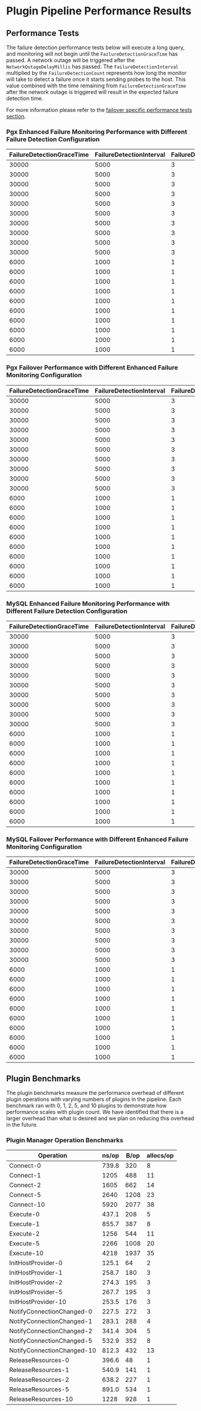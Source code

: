 # Plugin Pipeline Performance Results

## Performance Tests

The failure detection performance tests below will execute a long query, and monitoring will not begin until the `FailureDetectionGraceTime` has passed. A network outage will be triggered after the `NetworkOutageDelayMillis` has passed. The `FailureDetectionInterval` multiplied by the `FailureDetectionCount` represents how long the monitor will take to detect a failure once it starts sending probes to the host. This value combined with the time remaining from `FailureDetectionGraceTime` after the network outage is triggered will result in the expected failure detection time.

For more information please refer to the [failover specific performance tests section](ContributorGuide.md#failover-specific-performance-tests).

### Pgx Enhanced Failure Monitoring Performance with Different Failure Detection Configuration

| FailureDetectionGraceTime | FailureDetectionInterval | FailureDetectionCount | NetworkOutageDelayMillis | MinFailureDetectionTimeMillis | MaxFailureDetectionTimeMillis | AvgFailureDetectionTimeMillis |
| ------------------------- | ------------------------ | --------------------- | ------------------------ | ----------------------------- | ----------------------------- | ----------------------------- |
| 30000                     | 5000                     | 3                     | 5000                     | 38605                         | 38814                         | 38690                         |
| 30000                     | 5000                     | 3                     | 10000                    | 33606                         | 33695                         | 33652                         |
| 30000                     | 5000                     | 3                     | 15000                    | 28612                         | 28664                         | 28640                         |
| 30000                     | 5000                     | 3                     | 20000                    | 23611                         | 23703                         | 23661                         |
| 30000                     | 5000                     | 3                     | 25000                    | 18581                         | 18651                         | 18629                         |
| 30000                     | 5000                     | 3                     | 30000                    | 13652                         | 13710                         | 13685                         |
| 30000                     | 5000                     | 3                     | 35000                    | 13623                         | 13706                         | 13676                         |
| 30000                     | 5000                     | 3                     | 40000                    | 13616                         | 13707                         | 13665                         |
| 30000                     | 5000                     | 3                     | 45000                    | 13647                         | 13707                         | 13673                         |
| 30000                     | 5000                     | 3                     | 50000                    | 13648                         | 13708                         | 13689                         |
| 6000                      | 1000                     | 1                     | 1000                     | 6572                          | 8762                          | 7050                          |
| 6000                      | 1000                     | 1                     | 2000                     | 5572                          | 5739                          | 5666                          |
| 6000                      | 1000                     | 1                     | 3000                     | 4598                          | 4716                          | 4659                          |
| 6000                      | 1000                     | 1                     | 4000                     | 3568                          | 3751                          | 3638                          |
| 6000                      | 1000                     | 1                     | 5000                     | 2564                          | 2660                          | 2622                          |
| 6000                      | 1000                     | 1                     | 6000                     | 1568                          | 1729                          | 1667                          |
| 6000                      | 1000                     | 1                     | 7000                     | 1551                          | 2750                          | 1830                          |
| 6000                      | 1000                     | 1                     | 8000                     | 1610                          | 1720                          | 1661                          |
| 6000                      | 1000                     | 1                     | 9000                     | 1526                          | 1774                          | 1623                          |
| 6000                      | 1000                     | 1                     | 10000                    | 1580                          | 1772                          | 1662                          |

### Pgx Failover Performance with Different Enhanced Failure Monitoring Configuration

| FailureDetectionGraceTime | FailureDetectionInterval | FailureDetectionCount | NetworkOutageDelayMillis | MinFailureDetectionTimeMillis | MaxFailureDetectionTimeMillis | AvgFailureDetectionTimeMillis |
| ------------------------- | ------------------------ | --------------------- | ------------------------ | ----------------------------- | ----------------------------- | ----------------------------- |
| 30000                     | 5000                     | 3                     | 5000                     | 39445                         | 39803                         | 39566                         |
| 30000                     | 5000                     | 3                     | 10000                    | 34348                         | 35272                         | 34605                         |
| 30000                     | 5000                     | 3                     | 15000                    | 29456                         | 29554                         | 29491                         |
| 30000                     | 5000                     | 3                     | 20000                    | 24446                         | 25326                         | 24681                         |
| 30000                     | 5000                     | 3                     | 25000                    | 19311                         | 19821                         | 19499                         |
| 30000                     | 5000                     | 3                     | 30000                    | 14320                         | 15479                         | 14637                         |
| 30000                     | 5000                     | 3                     | 35000                    | 14341                         | 15453                         | 14672                         |
| 30000                     | 5000                     | 3                     | 40000                    | 14322                         | 14519                         | 14423                         |
| 30000                     | 5000                     | 3                     | 45000                    | 14395                         | 15531                         | 14719                         |
| 30000                     | 5000                     | 3                     | 50000                    | 14444                         | 15503                         | 14678                         |
| 6000                      | 1000                     | 1                     | 1000                     | 7330                          | 9847                          | 7907                          |
| 6000                      | 1000                     | 1                     | 2000                     | 6409                          | 6624                          | 6494                          |
| 6000                      | 1000                     | 1                     | 3000                     | 5325                          | 6403                          | 5623                          |
| 6000                      | 1000                     | 1                     | 4000                     | 4358                          | 4526                          | 4439                          |
| 6000                      | 1000                     | 1                     | 5000                     | 3314                          | 4027                          | 3619                          |
| 6000                      | 1000                     | 1                     | 6000                     | 2279                          | 4884                          | 2899                          |
| 6000                      | 1000                     | 1                     | 7000                     | 2345                          | 2513                          | 2428                          |
| 6000                      | 1000                     | 1                     | 8000                     | 2385                          | 2532                          | 2453                          |
| 6000                      | 1000                     | 1                     | 9000                     | 2281                          | 2512                          | 2419                          |
| 6000                      | 1000                     | 1                     | 10000                    | 2410                          | 2511                          | 2456                          |


### MySQL Enhanced Failure Monitoring Performance with Different Failure Detection Configuration

| FailureDetectionGraceTime | FailureDetectionInterval | FailureDetectionCount | NetworkOutageDelayMillis | MinFailureDetectionTimeMillis | MaxFailureDetectionTimeMillis | AvgFailureDetectionTimeMillis |
| ------------------------- | ------------------------ | --------------------- | ------------------------ | ----------------------------- | ----------------------------- | ----------------------------- |
| 30000                     | 5000                     | 3                     | 5000                     | 38404                         | 38935                         | 38524                         |
| 30000                     | 5000                     | 3                     | 10000                    | 33438                         | 33480                         | 33461                         |
| 30000                     | 5000                     | 3                     | 15000                    | 28406                         | 28473                         | 28451                         |
| 30000                     | 5000                     | 3                     | 20000                    | 23432                         | 23491                         | 23464                         |
| 30000                     | 5000                     | 3                     | 25000                    | 18465                         | 18497                         | 18482                         |
| 30000                     | 5000                     | 3                     | 30000                    | 13407                         | 13465                         | 13442                         |
| 30000                     | 5000                     | 3                     | 35000                    | 13413                         | 13559                         | 13470                         |
| 30000                     | 5000                     | 3                     | 40000                    | 13393                         | 13482                         | 13448                         |
| 30000                     | 5000                     | 3                     | 45000                    | 13435                         | 13493                         | 13463                         |
| 30000                     | 5000                     | 3                     | 50000                    | 13412                         | 13478                         | 13436                         |
| 6000                      | 1000                     | 1                     | 1000                     | 6343                          | 8885                          | 6882                          |
| 6000                      | 1000                     | 1                     | 2000                     | 5351                          | 5484                          | 5414                          |
| 6000                      | 1000                     | 1                     | 3000                     | 4389                          | 4510                          | 4451                          |
| 6000                      | 1000                     | 1                     | 4000                     | 3359                          | 3499                          | 3417                          |
| 6000                      | 1000                     | 1                     | 5000                     | 2341                          | 2525                          | 2404                          |
| 6000                      | 1000                     | 1                     | 6000                     | 1393                          | 1469                          | 1426                          |
| 6000                      | 1000                     | 1                     | 7000                     | 1428                          | 1519                          | 1456                          |
| 6000                      | 1000                     | 1                     | 8000                     | 1382                          | 1514                          | 1445                          |
| 6000                      | 1000                     | 1                     | 9000                     | 1388                          | 1533                          | 1444                          |
| 6000                      | 1000                     | 1                     | 10000                    | 1406                          | 1520                          | 1459                          |

### MySQL Failover Performance with Different Enhanced Failure Monitoring Configuration

| FailureDetectionGraceTime | FailureDetectionInterval | FailureDetectionCount | NetworkOutageDelayMillis | MinFailureDetectionTimeMillis | MaxFailureDetectionTimeMillis | AvgFailureDetectionTimeMillis |
| ------------------------- | ------------------------ | --------------------- | ------------------------ | ----------------------------- | ----------------------------- | ----------------------------- |
| 30000                     | 5000                     | 3                     | 5000                     | 39237                         | 39498                         | 39334                         |
| 30000                     | 5000                     | 3                     | 10000                    | 33976                         | 35714                         | 34512                         |
| 30000                     | 5000                     | 3                     | 15000                    | 29198                         | 29430                         | 29282                         |
| 30000                     | 5000                     | 3                     | 20000                    | 23857                         | 25768                         | 24539                         |
| 30000                     | 5000                     | 3                     | 25000                    | 19215                         | 19424                         | 19299                         |
| 30000                     | 5000                     | 3                     | 30000                    | 13982                         | 15756                         | 14516                         |
| 30000                     | 5000                     | 3                     | 35000                    | 14271                         | 15967                         | 14661                         |
| 30000                     | 5000                     | 3                     | 40000                    | 13929                         | 14318                         | 14223                         |
| 30000                     | 5000                     | 3                     | 45000                    | 13857                         | 15769                         | 14511                         |
| 30000                     | 5000                     | 3                     | 50000                    | 14000                         | 15797                         | 14577                         |
| 6000                      | 1000                     | 1                     | 1000                     | 7217                          | 9493                          | 7710                          |
| 6000                      | 1000                     | 1                     | 2000                     | 6242                          | 6306                          | 6284                          |
| 6000                      | 1000                     | 1                     | 3000                     | 5243                          | 6743                          | 5562                          |
| 6000                      | 1000                     | 1                     | 4000                     | 3807                          | 4316                          | 4198                          |
| 6000                      | 1000                     | 1                     | 5000                     | 3188                          | 3366                          | 3295                          |
| 6000                      | 1000                     | 1                     | 6000                     | 2206                          | 2385                          | 2281                          |
| 6000                      | 1000                     | 1                     | 7000                     | 2201                          | 3442                          | 2529                          |
| 6000                      | 1000                     | 1                     | 8000                     | 2236                          | 2378                          | 2313                          |
| 6000                      | 1000                     | 1                     | 9000                     | 2285                          | 2360                          | 2327                          |
| 6000                      | 1000                     | 1                     | 10000                    | 2244                          | 2377                          | 2313                          |

## Plugin Benchmarks

The plugin benchmarks measure the performance overhead of different plugin operations with varying numbers of plugins in the pipeline. Each benchmark ran with 0, 1, 2, 5, and 10 plugins to demonstrate how performance scales with plugin count. We have identified that there is a larger overhead than what is desired and we plan on reducing this overhead in the future.

### Plugin Manager Operation Benchmarks

| Operation                       | ns/op  | B/op | allocs/op |
| ------------------------------- | ------ | ---- | --------- |
| Connect-0                       | 739.8  | 320  | 8         |
| Connect-1                       | 1205   | 488  | 11        |
| Connect-2                       | 1605   | 662  | 14        |
| Connect-5                       | 2640   | 1208 | 23        |
| Connect-10                      | 5920   | 2077 | 38        |
| Execute-0                       | 437.1  | 208  | 5         |
| Execute-1                       | 855.7  | 387  | 8         |
| Execute-2                       | 1256   | 544  | 11        |
| Execute-5                       | 2266   | 1008 | 20        |
| Execute-10                      | 4218   | 1937 | 35        |
| InitHostProvider-0              | 125.1  | 64   | 2         |
| InitHostProvider-1              | 258.7  | 180  | 3         |
| InitHostProvider-2              | 274.3  | 195  | 3         |
| InitHostProvider-5              | 267.7  | 195  | 3         |
| InitHostProvider-10             | 253.5  | 176  | 3         |
| NotifyConnectionChanged-0       | 227.5  | 272  | 3         |
| NotifyConnectionChanged-1       | 283.1  | 288  | 4         |
| NotifyConnectionChanged-2       | 341.4  | 304  | 5         |
| NotifyConnectionChanged-5       | 532.9  | 352  | 8         |
| NotifyConnectionChanged-10      | 812.3  | 432  | 13        |
| ReleaseResources-0              | 396.6  | 48   | 1         |
| ReleaseResources-1              | 540.9  | 141  | 1         |
| ReleaseResources-2              | 638.2  | 227  | 1         |
| ReleaseResources-5              | 891.0  | 534  | 1         |
| ReleaseResources-10             | 1228   | 928  | 1         |

